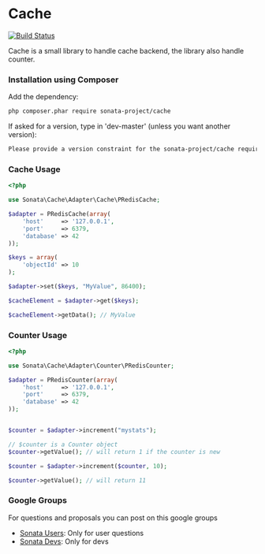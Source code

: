 Cache
=====

[![Build Status](https://secure.travis-ci.org/sonata-project/cache.png)](https://secure.travis-ci.org/#!/sonata-project/cache)

Cache is a small library to handle cache backend, the library also handle counter.

### Installation using Composer

Add the dependency:

```bash
php composer.phar require sonata-project/cache
```

If asked for a version, type in 'dev-master' (unless you want another version):

```bash
Please provide a version constraint for the sonata-project/cache requirement: dev-master
```

### Cache Usage

```php
<?php

use Sonata\Cache\Adapter\Cache\PRedisCache;

$adapter = PRedisCache(array(
    'host'     => '127.0.0.1',
    'port'     => 6379,
    'database' => 42
));

$keys = array(
    'objectId' => 10
);

$adapter->set($keys, "MyValue", 86400);

$cacheElement = $adapter->get($keys);

$cacheElement->getData(); // MyValue

```

### Counter Usage

```php
<?php

use Sonata\Cache\Adapter\Counter\PRedisCounter;

$adapter = PRedisCounter(array(
    'host'     => '127.0.0.1',
    'port'     => 6379,
    'database' => 42
));


$counter = $adapter->increment("mystats");

// $counter is a Counter object
$counter->getValue(); // will return 1 if the counter is new

$counter = $adapter->increment($counter, 10);

$counter->getValue(); // will return 11

```

### Google Groups

For questions and proposals you can post on this google groups

* [Sonata Users](https://groups.google.com/group/sonata-users): Only for user questions
* [Sonata Devs](https://groups.google.com/group/sonata-devs): Only for devs

